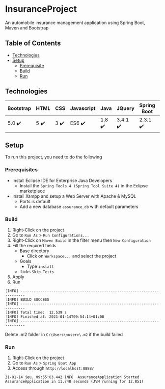 # InsuranceProject

An automobile insurance management application using Spring Boot, Maven and Bootstrap 

## Table of Contents

- [Technologies](#technologies)
- [Setup](#setup)
  - [Prerequisite](#prerequisites)
  - [Build](#build)
  - [Run](#run)

## Technologies

| Bootstrap  | HTML | CSS | Javascript |  Java | JQuery | Spring Boot | Maven | Hibernate
| ------------- | ------------- | ------------- | ------------- | ------------- | ------------- | ------------- | ------------- | ------------- |
| 5.0 ✔️ | 5 ✔️ | 3 ✔️ | ES6 ✔️ | 1.8 ✔️ | 3.4.1 ✔️ | 2.3.1 ✔️ | 3.8.1 ✔️ | 5.4.27 ✔️ |

## Setup

To run this project, you need to do the following

### Prerequisites

- Install Eclipse IDE for Enterprise Java Developers
  - Install the `Spring Tools 4 (Spring Tool Suite 4)` in the Eclipse marketplace
- Install Xampp and setup a Web Server with Apache & MySQL
  - Ports is default
  - Add a new database `assurance_db` with default parameters

### Build

1. Right-Click on the project
2. Go to `Run As` > `Run Configurations...`
3. Right-Click on `Maven Build` in the filter menu then `New Configuration`
4. Fill the required fields
    - Base directory
      - Click on `Workspace...` and select the project
    - Goals
      - Type `install`
    - Ticks `Skip Tests`
5. Apply
6. Run

```
[INFO] ------------------------------------------------------------------------
[INFO] BUILD SUCCESS
[INFO] ------------------------------------------------------------------------
[INFO] Total time:  12.539 s
[INFO] Finished at: 2021-01-14T09:54:14+01:00
[INFO] ------------------------------------------------------------------------
```

Delete .m2 folder in `C:\Users\<user>\.m2` if the build failed

### Run

1. Right-Click on the project
2. Go to `Run As` > `Spring Boot App`
3. Access through `http://localhost:8888/`

```
21-01-14 jeu. 09:55:03.442 INFO  AssuranceApplication Started AssuranceApplication in 11.748 seconds (JVM running for 12.851)
```
